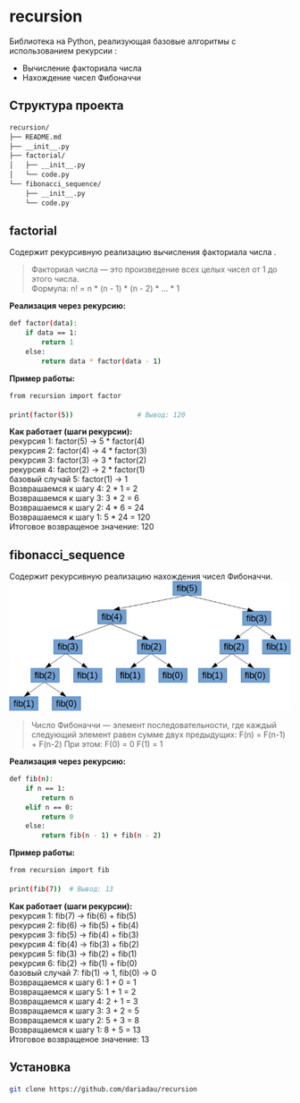 # recursion
Библиотека на Python, реализующая базовые алгоритмы с использованием рекурсии :

* Вычисление факториала числа
* Нахождение чисел Фибоначчи

## Структура проекта
```bash
recursion/  
├── README.md 
├── __init__.py 
├── factorial/  
│   ├── __init__.py  
│   └── code.py  
└── fibonacci_sequence/  
    ├── __init__.py  
    └── code.py  
```
    
## factorial
Содержит рекурсивную реализацию вычисления факториала числа .

> Факториал числа — это произведение всех целых чисел от 1 до этого числа.  
> Формула: n! = n * (n - 1) * (n - 2) * ... * 1

__Реализация через рекурсию:__
```bash
def factor(data):
    if data == 1:
        return 1
    else:
        return data * factor(data - 1)
```

__Пример работы:__
```bash
from recursion import factor

print(factor(5))                # Вывод: 120
```

__Как работает (шаги рекурсии):__    
рекурсия 1: factor(5) → 5 * factor(4)  
рекурсия 2: factor(4) → 4 * factor(3)  
рекурсия 3: factor(3) → 3 * factor(2)  
рекурсия 4: factor(2) → 2 * factor(1)  
базовый случай 5: factor(1) → 1    
Возврашаемся к шагу 4: 2 * 1 = 2    
Возврашаемся к шагу 3: 3 * 2 = 6    
Возврашаемся к шагу 2: 4 * 6 = 24    
Возврашаемся к шагу 1: 5 * 24 = 120    
Итоговое возвращеное значение: 120      


## fibonacci_sequence
Содержит рекурсивную реализацию нахождения чисел Фибоначчи.
![Схема работы ряда Фибоначчи](https://github.com/dariadau/recursion/blob/main/fibonacci.png)

> Число Фибоначчи — элемент последовательности, где каждый следующий элемент равен сумме двух предыдущих:
> F(n) = F(n-1) + F(n-2)
> При этом:
> F(0) = 0
> F(1) = 1

__Реализация через рекурсию:__
```bash
def fib(n):
    if n == 1:
        return n
    elif n == 0:
        return 0
    else:
        return fib(n - 1) + fib(n - 2)
```

__Пример работы:__
```bash
from recursion import fib

print(fib(7))  # Вывод: 13
```

__Как работает (шаги рекурсии):__    
рекурсия 1: fib(7) → fib(6) + fib(5)  
рекурсия 2: fib(6) → fib(5) + fib(4)  
рекурсия 3: fib(5) → fib(4) + fib(3)  
рекурсия 4: fib(4) → fib(3) + fib(2)  
рекурсия 5: fib(3) → fib(2) + fib(1)  
рекурсия 6: fib(2) → fib(1) + fib(0)  
базовый случай 7: fib(1) → 1, fib(0) → 0     
Возвращаемся к шагу 6: 1 + 0 = 1    
Возвращаемся к шагу 5: 1 + 1 = 2    
Возвращаемся к шагу 4: 2 + 1 = 3    
Возвращаемся к шагу 3: 3 + 2 = 5    
Возвращаемся к шагу 2: 5 + 3 = 8    
Возвращаемся к шагу 1: 8 + 5 = 13    
Итоговое возвращеное значение: 13    

## Установка
```bash
git clone https://github.com/dariadau/recursion
```
